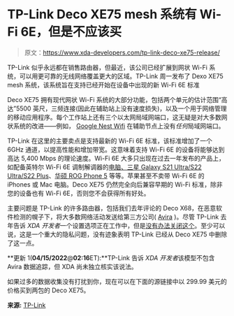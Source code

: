 # TP-Link Deco XE75 mesh 系统有 Wi-Fi 6E，但是不应该买

> 原文：<https://www.xda-developers.com/tp-link-deco-xe75-release/>

TP-Link 似乎永远都在销售路由器，但最近，该公司已经扩展到网状 Wi-Fi 系统，可以用更可靠的无线网络覆盖更大的区域。TP-Link 周一发布了 Dexo XE75 mesh 系统，该系统旨在支持已经开始在设备中出现的新 Wi-Fi 6E 标准

Deco XE75 拥有现代网状 Wi-Fi 系统的大部分功能，包括两个单元的估计范围“高达”5500 英尺，三频连接(因此在辅助站上没有速度损失)，以及一个用于网络管理的移动应用程序。每个工作站上还有三个以太网局域网端口，这无疑是对大多数网状系统的改进——例如， [Google Nest Wifi](https://redirect.viglink.com?u=https%3A%2F%2Fstore.google.com%2Fproduct%2Fnest_wifi%3Fhl%3Den-US&key=c253a561fbe84b0cd1cd9012f5136c6e&opt=false&cuid=c4153f0c-1d3e-45a1-a9b3-e87607a064c8) 在辅助节点上没有*任何*局域网端口。

TP-Link 在这里的主要卖点是支持最新的 Wi-Fi 6E 标准，该标准增加了一个 6GHz 通道，以提高性能和增加带宽。这意味着支持 Wi-Fi 6E 的设备将能够达到高达 5,400 Mbps 的理论速度。Wi-Fi 6E 大多只出现在过去一年发布的产品上，如配备英特尔 Wi-Fi 6E 调制解调器的[电脑、](https://www.intel.com/content/www/us/en/products/details/wireless/wi-fi-6e-series.html)[三星 Galaxy S21 Ultra/S22 Ultra/S22 Plus](https://shop-links.co/1771338679129433875?u1=ed8fcc5d-509a-444a-b60d-cde952984cf8)、[华硕 ROG Phone 5](https://www.xda-developers.com/asus-rog-phone-5-review/) 等等。苹果甚至不卖带 Wi-Fi 6E 的 iPhones 或 Mac 电脑。Deco XE75 仍然完全向后兼容早期的 Wi-Fi 标准，除非您的设备也有 Wi-Fi 6E，否则您不会获得所有好处。

主要问题是 TP-Link 的许多路由器，包括我们去年评论的 Deco X68，在恶意软件检测的幌子下，将大多数网络活动发送给第三方公司( [Avira](https://www.avira.com/en/press/avira-and-tp-link-join-forces-to-offer-wi-fi-routers-with-iot-security-for-the-smart-home) )。尽管 TP-Link 去年告诉 *XDA 开发者*一个设置选项正在工作中，但是[没有办法关闭这个](https://www.reddit.com/r/hardware/comments/tbthjj/psa_newer_tplink_routers_send_all_your_web/)。至少可以说，这是一个重大的隐私问题，没有迹象表明 TP-Link 已经从 Deco XE75 中删除了这一点。

**更新 1(****04/15/2022****@****02:16****ET):**TP-Link 告诉 *XDA 开发者*该模型不包含 Avira 数据追踪，但 XDA 尚未独立核实该说法。

如果过多的数据收集没有打扰到你，现在可以在下面的源链接中以 299.99 美元的价格买到两包的 Deco XE75。

**来源:** [TP-Link](https://www.tp-link.com/us/deco-mesh-wifi/product-family/deco-xe75/)